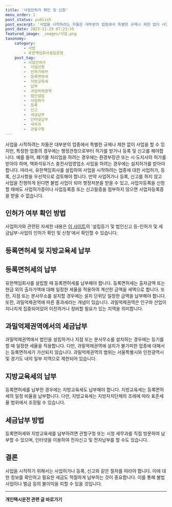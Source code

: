 ```yaml
---
title: '사업인허가 확인 및 신청'
menu_order: 1
post_status: publish
post_excerpt: '사업을 시작하려는 자들은 대부분의 업종에서 특별한 규제나 제한 없이 사업을 할 수 있지만, 특정한 업종의 경우에는 행정관청으로부터 허가를 받거나 등록 및 신고를 해야합니다. 예를 들어, 폐기물 처리업을 하려는 경우에는 환경부장관 또는 시 도지사의 허가를 받아야 하며, 액화석유가스 충전사업영업소 사업을 하려는 경우에는 설치허가를 받아야 합니다. 따라서, 유한책임회사를 설립하여 사업을 시작하려는 업종에 대한 사업허가, 등록, 신고사항을 우선적으로 검토해야 합니다. 만약 사업허가나 등록, 신고를 하지 않고 사업을 진행하게 된다면 불법 사업이 되어 행정처분을 받을 수 있고, 사업자등록을 신청할 때에도 사업허가증이나 사업등록증 또는 신고필증을 첨부하지 않으면 사업자등록증을 받을 수 없습니다.'
post_date: 2023-11-29 07:23:55
featured_image: _images/사업.png
taxonomy:
    category:
        - 사업
        - 유한책임회사설립운영
    post_tag:
        - 사업인허가
        -  사업신청
        -  인허가여부
        -  등록면허세
        -  지방교육세
        -  납부
        -  과밀억제권역
        -  법인설립
        -  사업허가
        -  등록
        -  신고
        -  세금납부
        -  인터넷납부
        -  세무과
        -  관할구청
---
```



사업을 시작하려는 자들은 대부분의 업종에서 특별한 규제나 제한 없이 사업을 할 수 있지만, 특정한 업종의 경우에는 행정관청으로부터 허가를 받거나 등록 및 신고를 해야합니다. 예를 들어, 폐기물 처리업을 하려는 경우에는 환경부장관 또는 시·도지사의 허가를 받아야 하며, 액화석유가스 충전사업영업소 사업을 하려는 경우에는 설치허가를 받아야 합니다. 따라서, 유한책임회사를 설립하여 사업을 시작하려는 업종에 대한 사업허가, 등록, 신고사항을 우선적으로 검토해야 합니다. 만약 사업허가나 등록, 신고를 하지 않고 사업을 진행하게 된다면 불법 사업이 되어 행정처분을 받을 수 있고, 사업자등록을 신청할 때에도 사업허가증이나 사업등록증 또는 신고필증을 첨부하지 않으면 사업자등록증을 받을 수 없습니다.

## 인허가 여부 확인 방법

사업허가와 관련된 자세한 내용은 [이 사이트](http://example.com)의 '설립등기 및 법인신고 등-인허가 및 세금납부-사업의 인허가 확인 및 신청'에서 확인할 수 있습니다.

## 등록면허세 및 지방교육세 납부

## 등록면허세의 납부

유한책임회사를 설립할 때 등록면허세를 납부해야 합니다. 등록면허세는 출자금액 또는 현금 외의 출자가액에 대해 일정한 세율을 적용하여 계산한 금액을 세액으로 합니다. 또한, 지점 또는 분사무소를 설치할 경우에는 설치 단위당 일정한 금액을 납부해야 합니다. 또한, 과밀억제권역에 따른 중과세라는 개념이 있습니다. 과밀억제권역은 인구와 산업이 지나치게 집중되어있어 이전하거나 정비할 필요가 있는 지역을 의미합니다.

## 과밀억제권역에서의 세금납부

과밀억제권역에서 법인을 설립하거나 지점 또는 분사무소를 설치하는 경우에는 등기를 할 때 일정한 세율을 적용합니다. 다만, 과밀억제권역에 설치가 불가피한 업종에 대해서는 등록면허세가 가산되지 않습니다. 과밀억제권역의 범위는 서울특별시와 인천광역시 및 경기도 내의 일부 지역으로 제한되어 있습니다.

## 지방교육세의 납부

등록면허세를 납부한 경우에는 지방교육세도 납부해야 합니다. 지방교육세는 등록면허세의 일정 비율을 납부합니다. 다만, 지방교육세는 지방자치단체의 조례에 따라 표준세율 범위에서 조정될 수 있습니다.

## 세금납부 방법

등록면허세와 지방교육세를 납부하려면 관할구청 또는 시청 세무과를 직접 방문하여 납부할 수 있으며, 인터넷을 이용하여 전자신고 및 전자납부를 할 수도 있습니다.

## 결론

사업을 시작하기 위해서는 사업허가나 등록, 신고와 같은 절차를 따라야 합니다. 이에 대한 정보를 확인하고 필요한 세금도 적절하게 납부하는 것이 중요합니다. 이를 통해 불법 사업이나 벌금 등의 불이익을 피할 수 있을 것입니다.


<!-- wp:separator -->
<hr class="wp-block-separator has-alpha-channel-opacity"/>
<!-- /wp:separator -->

<!-- wp:group {"backgroundColor":"base","layout":{"type":"constrained"}} -->
<div class="wp-block-group has-base-background-color has-background"><!-- wp:paragraph {"align":"center","fontSize":"medium"} -->
<p class="has-text-align-center has-large-font-size"><strong>개인택시운전 관련 글 바로가기</strong></p>
<!-- /wp:paragraph -->


<!-- wp:latest-posts
{"categories":[{"id":1441,"count":19,"description":"","link":"https://uknowlaw.com/category/%ea%b0%9c%ec%9d%b8%ed%83%9d%ec%8b%9c%ec%9a%b4%ec%a0%84/","name":"개인택시운전","slug":"개인택시운전","taxonomy":"category","parent":0,"meta":[],"_links":{"self":[{"href":"https://uknowlaw.com/wp-json/wp/v2/categories/1441"}],"collection":[{"href":"https://uknowlaw.com/wp-json/wp/v2/categories"}],"about":[{"href":"https://uknowlaw.com/wp-json/wp/v2/taxonomies/category"}],"wp:post_type":[{"href":"https://uknowlaw.com/wp-json/wp/v2/posts?categories=1441"}],"curies":[{"name":"wp","href":"https://api.w.org/{rel}","templated":true}]}}],"postsToShow":100,"excerptLength":28,"postLayout":"grid","columns":2,"featuredImageAlign":"left","featuredImageSizeSlug":"large","fontSize":"small"} /--></div>
<!-- /wp:group -->